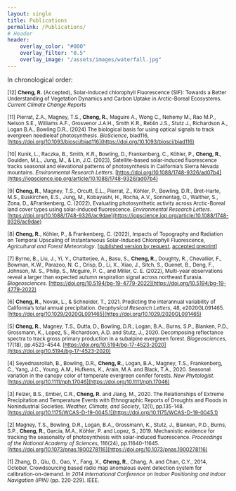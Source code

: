 ```yaml
--- 
layout: single
title: Publications 
permalink: /Publications/
# Header
header:
    overlay_color: "#000"
    overlay_filter: "0.5"
    overlay_image: "/assets/images/waterfall.jpg" 
---
```


In chronological order:


<sub> [12] **Cheng, R.** (Accepted), Solar-Induced chlorophyll Fluorescence (SIF): Towards a Better Understanding of Vegetation Dynamics and Carbon Uptake in Arctic-Boreal Ecosystems. <em>Current Climate Change Reports</em> <sub>

<sub> [11] Pierrat, Z.A., Magney, T.S., **Cheng, R.**,  Maguire A., Wong C., Nehemy M., Rao M.P., Nelson S.E., Williams A.F., Grosvenor J.A.H., Smith K.R., Reblin J.S., Stutz J., Richardson A., Logan B.A., Bowling D.R., (2024) The biological basis for using optical signals to track evergreen needleleaf photosynthesis. <em>BioScience</em>, biad116, [https://doi.org/10.1093/biosci/biad116](https://doi.org/10.1093/biosci/biad116)</sub>
     

<sub> [10] Kunik, L., Raczka, B., Smith, K.R., Bowling, D., Frankenberg, C., Köhler, P., **Cheng, R.**, Goulden, M.L., Jung, M., & Lin, J.C. (2023), Satellite-based solar-induced fluorescence tracks seasonal and elevational patterns of photosynthesis in California’s Sierra Nevada mountains. <em>Environmental Research Letters</em>. [https://doi.org/10.1088/1748-9326/ad07b4](https://iopscience.iop.org/article/10.1088/1748-9326/ad07b4)<sub>

<sub> [9] **Cheng, R.**, Magney, T.S., Orcutt, E.L., Pierrat, Z., Köhler, P., Bowling, D.R., Bret-Harte, M.S., Euskirchen, E.S., Jung, M., Kobayashi, H., Rocha, A.V., Sonnentag, O., Walther, S., Zona, D., &Frankenberg, C.  (2022), Evaluating photosynthetic activity across Arctic-Boreal land cover types using solar-induced fluorescence. <em>Environmental Research Letters</em>. [https://doi.org/10.1088/1748-9326/ac9dae](https://iopscience.iop.org/article/10.1088/1748-9326/ac9dae)<sub>

<sub> [8] **Cheng, R.**, Köhler, P., & Frankenberg, C. (2022), Impacts of Topography and Radiation on Temporal Upscaling of Instantaneous Solar-Induced Chlorophyll Fluorescence, <em>Agricultural and Forest Meteorology</em>. [[published version by request](https://authors.elsevier.com/a/1g0jqcFXJcsE7), [accepted preprint](ftp://fluo.gps.caltech.edu/XYZT_RuiPaper/AGMET_109197_topography_2022_ACCEPTED.pdf)]<sub>

<sub> [7] Byrne, B., Liu, J., Yi, Y., Chatterjee, A., Basu, S., **Cheng, R.**, Doughty, R., Chevallier, F., Bowman, K.W., Parazoo, N. C., Crisp, D., Li, X., Xiao, J., Sitch, S., Guenet, B., Deng, F., Johnson, M. S., Philip, S., Mcguire, P. C., and Miller, C. E. (2022), Multi-year observations reveal a larger than expected autumn respiration signal across northeast Eurasia. <em>Biogeosciences</em>. [https://doi.org/10.5194/bg-19-4779-2022](https://doi.org/10.5194/bg-19-4779-2022)<sub>
 
<sub> [6] **Cheng, R.**, Novak, L., & Schneider, T., 2021. Predicting the interannual variability of California’s total annual precipitation. <em>Geophysical Research Letters</em>, 48, e2020GL091465. [https://doi.org/10.1029/2020GL091465](https://doi.org/10.1029/2020GL091465)<sub>
      
<sub> [5] **Cheng, R.**, Magney, T.S., Dutta, D., Bowling, D.R., Logan, B.A., Burns, S.P., Blanken, P.D., Grossmann, K., Lopez, S., Richardson, A.D. and Stutz, J., 2020. Decomposing reflectance spectra to track gross primary production in a subalpine evergreen forest. <em>Biogeosciences</em>, 17(18), pp.4523-4544. [https://doi.org/10.5194/bg-17-4523-2020](https://doi.org/10.5194/bg-17-4523-2020)<sub>

<sub> [4] Seyednasrollah, B., Bowling, D.R., **Cheng, R.**, Logan, B.A., Magney, T.S., Frankenberg, C., Yang, J.C., Young, A.M., Hufkens, K., Arain, M.A. and Black, T.A., 2020. Seasonal variation in the canopy color of temperate evergreen conifer forests. <em>New Phytologist</em>. [https://doi.org/10.1111/nph.17046](https://doi.org/10.1111/nph.17046)<sub>

<sub> [3] Felzer, B.S., Ember, C.R., **Cheng, R.** and Jiang, M., 2020. The Relationships of Extreme Precipitation and Temperature Events with Ethnographic Reports of Droughts and Floods in Nonindustrial Societies. <em>Weather, Climate, and Society</em>, 12(1), pp.135-148. [https://doi.org/10.1175/WCAS-D-19-0045.1](https://doi.org/10.1175/WCAS-D-19-0045.1)<sub>

<sub> [2] Magney, T.S., Bowling, D.R., Logan, B.A., Grossmann, K., Stutz, J., Blanken, P.D., Burns, S.P., **Cheng, R.**, Garcia, M.A., Kӧhler, P. and Lopez, S., 2019. Mechanistic evidence for tracking the seasonality of photosynthesis with solar-induced fluorescence. <em>Proceedings of the National Academy of Sciences</em>, 116(24), pp.11640-11645. [https://doi.org/10.1073/pnas.1900278116](https://doi.org/10.1073/pnas.1900278116)<sub>

<sub> [1] Zhang, D., Qiu, G., Gao, Y., Fang, X., **Cheng, R.**, Chang, A. and Chan, C.Y., 2014, October. Crowdsourcing based radio map anomalous event detection system for calibration-on-demand. In <em>2014 International Conference on Indoor Positioning and Indoor Navigation (IPIN)</em> (pp. 220-229). IEEE.<sub>


